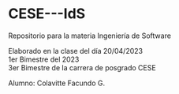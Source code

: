 # CESE---IdS
Repositorio para la materia Ingeniería de Software

Elaborado en la clase del día 20/04/2023</br>
1er Bimestre del 2023</br>
3er Bimestre de la carrera de posgrado CESE

Alumno: Colavitte Facundo G.
